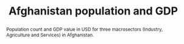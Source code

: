 ---
schema: rdl
title: Afghanistan population and GDP
organization: GFDRR
filename: exp-afg-indicators
resources:
  - name: Afghanistan population and GDP
    aggregation_type: Grid
    format:
      - geotiff
    resource_description: Population cound and GDP for three sectors in USD.
    h-res: 90 m
    epsg: 32642 (WGS84 UTM42N)
    url: >-
      https://rdl-jkan-datasets.s3-ap-southeast-2.amazonaws.com/exposure/exp-afg-indicators.zip
category:
  - Exposure
abstract: >-
  Population count and GDP value in USD for three macrosectors (Industry,
  Agriculture and Services) in Afghanistan.
notes: ''
source: AF-MHRA
model_date: '2016'
version: '1'
purpose: >-
  These maps have been derived on a nation-wide scale for the purpose of
  identifying high-risk areas on the district and provincial scale, from which
  decisions can be made on allocating efforts for more detailed site specific
  hazard and risk analysis. Use of this information on smaller scales should be
  applied with care. Importantly for on a local scale, it is often the case that
  more detailed case history and hazard information is required to perform such
  hazard and risk modelling, particularly where applied to dimension mitigation
  structures or strategies.
project: Afghanistan Multi-Hazard Risk Assessment (MHRA)
biblio_title: World Bank (2018) - Afghanistan Multi-Hazard Risk Assessment
biblio_url: 'https://www.gfdrr.org/sites/default/files/publication/Afghanistan_MHRA.pdf'
geo_coverage:
  - AFG
license: 'https://creativecommons.org/licenses/by-sa/4.0/'
maintainer: GFDRR
maintainer_email: contact@riskdatalibrary.org
exposure_category:
  - Indicators
occupancy:
  - Mixed
occupancy_time: ''
taxonomy_source: ''
taxonomy_code: ''
event_time_year: ''
add_attributes: ''
val_type:
  - Product
val_unit: USD
---